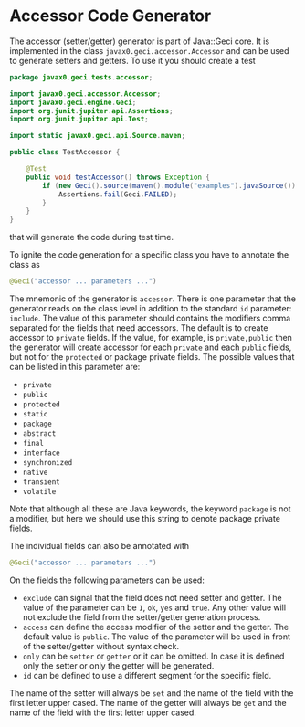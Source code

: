 # Accessor Code Generator

The accessor (setter/getter) generator is part of Java::Geci core. It is implemented in the class
`javax0.geci.accessor.Accessor` and can be used to generate setters and getters. To use it you
should create a test

<!-- USE SNIPPET */TestAccessor -->
```java
package javax0.geci.tests.accessor;

import javax0.geci.accessor.Accessor;
import javax0.geci.engine.Geci;
import org.junit.jupiter.api.Assertions;
import org.junit.jupiter.api.Test;

import static javax0.geci.api.Source.maven;

public class TestAccessor {

    @Test
    public void testAccessor() throws Exception {
        if (new Geci().source(maven().module("examples").javaSource()).register(new Accessor()).generate()) {
            Assertions.fail(Geci.FAILED);
        }
    }
}
```

that will generate the code during test time.

To ignite the code generation for a specific class you have to annotate the class as

```java
@Geci("accessor ... parameters ...")
```

The mnemonic of the generator is `accessor`. There is one parameter that the generator reads on the class level
in addition to the standard `id` parameter:
`include`. The value of this parameter should contains the modifiers comma separated for the fields that need
accessors. The default is to create accessor to `private` fields. If the value, for example, is `private,public`
then the generator will create accessor for each `private` and each `public` fields, but not for the `protected`
or package private fields. The possible values that can be listed in this parameter are:

* `private`      
* `public`       
* `protected`    
* `static`       
* `package`     
* `abstract`     
* `final`        
* `interface`    
* `synchronized` 
* `native`       
* `transient`    
* `volatile`

Note that although all these are Java keywords, the keyword `package` is not a modifier, but here we should use this
string to denote package private fields.

The individual fields can also be annotated with

```java
@Geci("accessor ... parameters ...")
```

On the fields the following parameters can be used:

* `exclude` can signal that the field does not need setter and getter. The value of the parameter can be `1`, `ok`, `yes`
  and `true`. Any other value will not exclude the field from the setter/getter generation process. 
* `access` can define the access modifier of the setter and the getter. The default value is `public`. The value of the
  parameter will be used in front of the setter/getter without syntax check.
* `only` can be `setter` or `getter` or it can be omitted. In case it is defined only the setter or only the getter will
  be generated. 
* `id` can be defined to use a different segment for the specific field.

The name of the setter will always be `set` and the name of the field with the first letter upper cased. The name of
the getter will always be `get` and the name of the field with the first letter upper cased.
